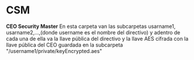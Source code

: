 # CSM
**CEO Security Master** En esta carpeta van las subcarpetas usarname1, usarname2,...,(donde username es el nombre del directivo) y adentro de cada una de ella va la llave pública del directivo y la llave AES cifrada con la llave pública del CEO guardada en la subcarpeta "/username1/private/keyEncrypted.aes"
